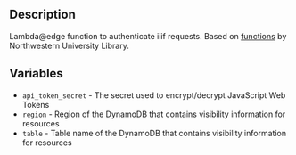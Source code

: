## Description

Lambda@edge function to authenticate iiif requests. Based on [functions](https://github.com/nulib/iiif-server-terraform) by Northwestern University Library.

## Variables

* `api_token_secret` - The secret used to encrypt/decrypt JavaScript Web Tokens
* `region` - Region of the DynamoDB that contains visibility information for resources
* `table` - Table name of the DynamoDB that contains visibility information for resources
